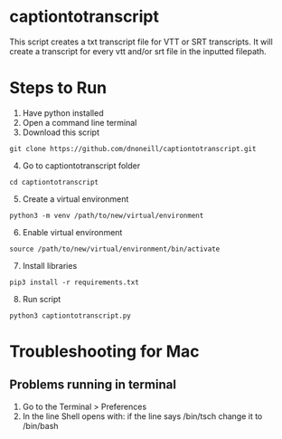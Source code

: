# captiontotranscript

This script creates a txt transcript file for VTT or SRT transcripts. It will create a transcript for every vtt and/or srt file in the inputted filepath.

# Steps to Run

1. Have python installed
2. Open a command line terminal
3. Download this script

  `git clone https://github.com/dnoneill/captiontotranscript.git`
  
4. Go to captiontotranscript folder

  `cd captiontotranscript`
  
5. Create a virtual environment

  `python3 -m venv /path/to/new/virtual/environment`
  
6. Enable virtual environment

  `source /path/to/new/virtual/environment/bin/activate`
  
7. Install libraries

  `pip3 install -r requirements.txt`
  
8. Run script

  `python3 captiontotranscript.py`
  
# Troubleshooting for Mac
## Problems running in terminal
1. Go to the Terminal > Preferences
2. In the line Shell opens with: if the line says /bin/tsch change it to /bin/bash

  
